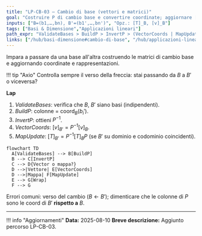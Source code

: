 ```yaml
---
title: "LP-CB-03 — Cambio di base (vettori e matrici)"
goal: "Costruire P di cambio base e convertire coordinate; aggiornare [T]."
inputs: ["B=(b1,…,bn), B'=(b1',…,bn')", "Opz.: [T]_B, [v]_B"]
tags: ["Basi & Dimensione","Applicazioni lineari"]
path_expr: "ValidateBases > BuildP > InvertP > (VectorCoords | MapUpdate) > Wrap"
links: ["/hub/basi-dimensione#cambio-di-base", "/hub/applicazioni-lineari#rappresentazione-matriciale"]
---
```


Impara a passare da una base all'altra costruendo le matrici di cambio base e aggiornando coordinate e rappresentazioni.

!!! tip "Axio"
    Controlla sempre il verso della freccia: stai passando da $B$ a $B'$ o viceversa?

**Lap**  
1) *ValidateBases*: verifica che $B$, $B'$ siano basi (indipendenti).  
2) *BuildP*: colonne = $\text{coord}_B(b_i')$.  
3) *InvertP*: ottieni $P^{-1}$.  
4) *VectorCoords*: $[v]_{B'} = P^{-1}[v]_B$.  
5) *MapUpdate*: $[T]_{B'} = P^{-1}[T]_B P$ (se $B'$ su dominio e codominio coincidenti).

```mermaid
flowchart TD
  A[ValidateBases] --> B[BuildP]
  B --> C[InvertP]
  C --> D{Vector o mappa?}
  D -->|Vettore| E[VectorCoords]
  D -->|Mappa| F[MapUpdate]
  E --> G[Wrap]
  F --> G
```

Errori comuni: verso del cambio ($B\leftarrow B'$); dimenticare che le colonne di $P$ sono le coord di $B'$ **rispetto a** $B$.

---

!!! info "Aggiornamenti"
    **Data:** 2025-08-10
    **Breve descrizione:** Aggiunto percorso LP-CB-03.
